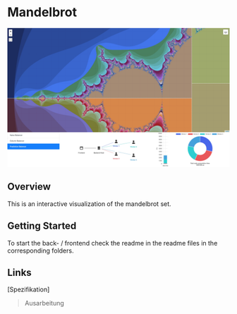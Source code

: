 # Mandelbrot

![Screenshot of working interface](images/UI_Design.jpg)

## Overview

This is an interactive visualization of the mandelbrot set.

## Getting Started

To start the back- / frontend check the readme in the readme files in the corresponding folders.

## Links

[Spezifikation]

> Ausarbeitung